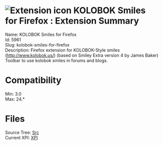 # ![Extension icon](https://addons.thunderbird.net/user-media/addon_icons/5/5961-64.png?modified=1328476848) KOLOBOK Smiles for Firefox : Extension Summary

Name: KOLOBOK Smiles for Firefox  
Id: 5961  
Slug: kolobok-smiles-for-firefox  
Description: Firefox extension for KOLOBOK-Style smiles (<a rel="nofollow" href="https://outgoing.prod.mozaws.net/v1/c2a8815229f8d1f41af4b50ac08c49ad8febc3fcabd760a30d42d602c23e8a5d/http%3A//www.kolobok.us/">http://www.kolobok.us/</a>)
(based on Smiley Extra version 4 by James Baker)
Toolbar to use kolobok smiles in forums and blogs.
  

# Compatibility
Min: 3.0  
Max: 24.*  

# Files

Source Tree: [Src](C:/Dev/Thunderbird/ThunderKdB/xall/xOther/5961-kolobok-smiles-for-firefox/src)  
Current XPI: [XPI](C:/Dev/Thunderbird/ThunderKdB/xall/xOther/5961-kolobok-smiles-for-firefox/xpi)  




